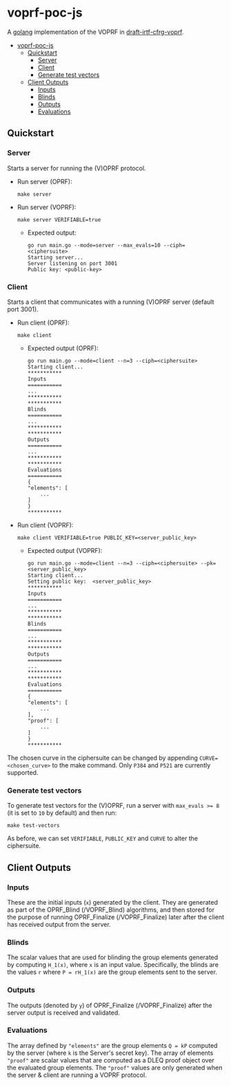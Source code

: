 # voprf-poc-js

A [golang](https://golang.org/) implementation of the VOPRF in
[draft-irtf-cfrg-voprf](https://datatracker.ietf.org/doc/draft-irtf-cfrg-voprf/).

- [voprf-poc-js](#voprf-poc-js)
  - [Quickstart](#quickstart)
    - [Server](#server)
    - [Client](#client)
    - [Generate test vectors](#generate-test-vectors)
  - [Client Outputs](#client-outputs)
    - [Inputs](#inputs)
    - [Blinds](#blinds)
    - [Outputs](#outputs)
    - [Evaluations](#evaluations)

## Quickstart

### Server

Starts a server for running the (V)OPRF protocol.

- Run server (OPRF):

    ```
    make server
    ```

- Run server (VOPRF):

    ```
    make server VERIFIABLE=true
    ```

    - Expected output:

        ```
        go run main.go --mode=server --max_evals=10 --ciph=<ciphersuite>
        Starting server...
        Server listening on port 3001
        Public key: <public-key>
        ```

### Client

Starts a client that communicates with a running (V)OPRF server (default port 3001).

- Run client (OPRF):

    ```
    make client
    ```

  - Expected output (OPRF):

      ```
      go run main.go --mode=client --n=3 --ciph=<ciphersuite>
      Starting client...
      ***********
      Inputs
      ===========
      ...
      ***********
      ***********
      Blinds
      ===========
      ...
      ***********
      ***********
      Outputs
      ===========
      ...
      ***********
      ***********
      Evaluations
      ===========
      {
      "elements": [
          ...
      ]
      }
      ***********
      ```

- Run client (VOPRF):

    ```
    make client VERIFIABLE=true PUBLIC_KEY=<server_public_key>
    ```

  - Expected output (VOPRF):

      ```
      go run main.go --mode=client --n=3 --ciph=<ciphersuite> --pk=<server_public_key>
      Starting client...
      Setting public key:  <server_public_key>
      ***********
      Inputs
      ===========
      ...
      ***********
      ***********
      Blinds
      ===========
      ...
      ***********
      ***********
      Outputs
      ===========
      ...
      ***********
      ***********
      Evaluations
      ===========
      {
      "elements": [
          ...
      ],
      "proof": [
          ...
      ]
      }
      ***********
      ```

The chosen curve in the ciphersuite can be changed by appending
`CURVE=<chosen_curve>` to the make command. Only `P384` and `P521` are currently
supported.

### Generate test vectors

To generate test vectors for the (V)OPRF, run a server with `max_evals >= 8` (it
is set to `10` by default) and then run:

```
make test-vectors
```

As before, we can set `VERIFIABLE`, `PUBLIC_KEY` and `CURVE` to alter the
ciphersuite.

## Client Outputs

### Inputs

These are the initial inputs (`x`) generated by the client. They are generated as part
of the OPRF_Blind (/VOPRF_Blind) algorithms, and then stored for the purpose of
running OPRF_Finalize (/VOPRF_Finalize) later after the client has received
output from the server.

### Blinds

The scalar values that are used for blinding the group elements generated by
computing `H_1(x)`, where `x` is an input value. Specifically, the blinds are
the values `r` where `P = rH_1(x)` are the group elements sent to the server.

### Outputs

The outputs (denoted by `y`) of OPRF_Finalize (/VOPRF_Finalize) after the server
output is received and validated.

### Evaluations

The array defined by `"elements"` are the group elements `Q = kP` computed by
the server (where `k` is the Server's secret key). The array of elements
`"proof"` are scalar values that are computed as a DLEQ proof object over the
evaluated group elements. The `"proof"` values are only generated when the
server & client are running a VOPRF protocol.